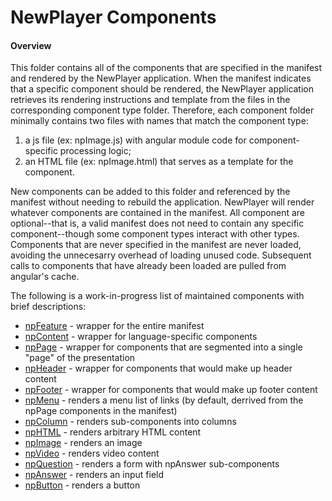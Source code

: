 NewPlayer Components
====================

#### Overview

This folder contains all of the components that are specified in the manifest and rendered by the NewPlayer application.
When the manifest indicates that a specific component should be rendered, the NewPlayer application retrieves its rendering instructions and template from the files in the corresponding component type folder.
Therefore, each component folder minimally contains  two files with names that match the component type:

1. a js file (ex: npImage.js) with angular module code for component-specific processing logic;
1. an HTML file (ex: npImage.html) that serves as a template for the component.

New components can be added to this folder and referenced by the manifest without needing to rebuild the application.
NewPlayer will render whatever components are contained in the manifest.
All component are optional--that is, a valid manifest does not need to contain any specific component--though some component types interact with other types.
Components that are never specified in the manifest are never loaded, avoiding the unnecesarry overhead of loading unused code.
Subsequent calls to components that have already been loaded are pulled from angular's cache.

The following is a work-in-progress list of maintained components with brief descriptions:

- [npFeature](npFeature/) - wrapper for the entire manifest
- [npContent](npContent/) - wrapper for language-specific components
- [npPage](npPage/) - wrapper for components that are segmented into a single "page" of the presentation
- [npHeader](npHeader/) - wrapper for components that would make up header content
- [npFooter](npFooter/) - wrapper for components that would make up footer content
- [npMenu](npMenu/) - renders a menu list of links (by default, derrived from the npPage components in the manifest)
- [npColumn](npColumn/) - renders sub-components  into columns
- [npHTML](npHTML/) - renders arbitrary HTML content
- [npImage](npImage/) - renders an image
- [npVideo](npVideo/) - renders video content
- [npQuestion](npQuestion/) - renders a form with npAnswer sub-components
- [npAnswer](npAnswer/) - renders an input field
- [npButton](npButton/) - renders a button

